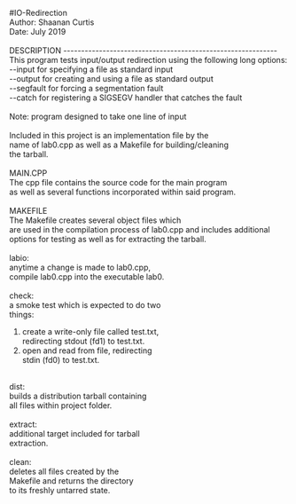 #IO-Redirection <br>
Author:  Shaanan Curtis <br/>
Date:    July 2019 <br/>
<br>
DESCRIPTION ------------------------------------------------------------ <br>
This program tests input/output redirection using the following long options: <br>
--input for specifying a file as standard input <br>
--output for creating and using a file as standard output <br>
--segfault for forcing a segmentation fault <br>
--catch for registering a SIGSEGV handler that catches the fault <br>
<br>
Note: program designed to take one line of input <br>
<br>
Included in this project is an implementation file by the <br>
name of lab0.cpp as well as a Makefile for building/cleaning <br>
the tarball.  <br>
<br>
MAIN.CPP<br>
The cpp file contains the source code for the main program <br>
as well as several functions incorporated within said program. <br> 
<br>
MAKEFILE<br>
The Makefile creates several object files which<br>
are used in the compilation process of lab0.cpp and includes additional<br>
options for testing as well as for extracting the tarball.<br>
<br>
labio:<br>
anytime a change is made to lab0.cpp,<br>
compile lab0.cpp into the executable lab0.<br>
<br>
check:<br>
a smoke test which is expected to do two<br>
things:<br>
1. create a write-only file called test.txt, <br>
redirecting stdout (fd1) to test.txt.<br>
2. open and read from file, redirecting<br>
stdin (fd0) to test.txt.<br>
<br>
dist:<br>
builds a distribution tarball containing<br>
all files within project folder.<br>
<br>
extract:<br>
additional target included for tarball<br>
extraction.<br>
<br>
clean:<br>
deletes all files created by the <br>
Makefile and returns the directory<br>
to its freshly untarred state.<br>
<br>
